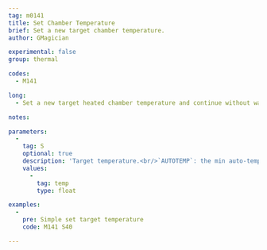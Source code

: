 ```yaml
---
tag: m0141
title: Set Chamber Temperature
brief: Set a new target chamber temperature.
author: GMagician

experimental: false
group: thermal

codes:
  - M141

long:
  - Set a new target heated chamber temperature and continue without waiting. The firmware will continue to try to reach and hold the temperature in the background.

notes:

parameters:
  -
    tag: S
    optional: true
    description: 'Target temperature.<br/>`AUTOTEMP`: the min auto-temperature.'
    values:
      -
        tag: temp
        type: float

examples:
  -
    pre: Simple set target temperature
    code: M141 S40

---
```


